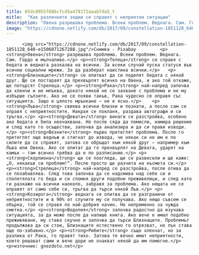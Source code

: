 ```yaml
---
title: 65dc0955f686cfcd5a479172aaab7da5_t
mitle:  "Как различните зодии се справят с неприятни ситуации"
description: "Овена разрешава проблема. Всеки проблем. Веднага. Сам. Гордо и мълчаливо. Телеца се справя с бедата и веднага разказва на всички. За всеки случай пуска статуси във всички социални мрежи. За да разберат наистина всички. Близнаците се опитват да си поделят бедата с някой друг. Ще се постараят да прехвърлят всичко на Овена, и ако той откаже, ще потърсят …"
image: "https://cdnone.netlify.com/db/2017/09/constellation-1851128_640-e1506071267288.jpg"
---
```


          <img src="https://cdnone.netlify.com/db/2017/09/constellation-1851128_640-e1506071267288.jpg"/>Снимка - Pixabay         <p><strong>Овена</strong> разрешава проблема. Всеки проблем. Веднага. Сам. Гордо и мълчаливо.</p> <p><strong>Телеца</strong> се справя с бедата и веднага разказва на всички. За всеки случай пуска статуси във всички социални мрежи. За да разберат наистина всички.</p>   <p><strong>Близнаците</strong> се опитват да си поделят бедата с някой друг. Ще се постараят да прехвърлят всичко на Овена, и ако той откаже, ще потърсят Стрелеца.</p> <p><strong>Рака</strong> най-напред започва да хленчи и не млъква, докато някой не се захване с проблема и не му избърше сълзите. Ако не се появи такъв, Рака чудесно се оправя със ситуацията. Защо е цялото мрънкане – не е ясно.</p>    <p><strong>Лъва</strong> свиква всички близки и познати, а после сам се оправя с неприятностите. Накрая се покланя, раздава автографи и си тръгва.</p> <p><strong>Девата</strong> винаги се разстройва, особено ако бедата е била неочаквана. Но после сяда да помисли, намира решение и след като го осъществи, започва да анализира и да си прави изводи.</p> <p><strong>Везните</strong> първо претеглят проблема. После го претеглят още веднъж и стигнат до извода, че някак си не им е по силите да се справят, затова се обръщат към някой друг – например към Лъва или Овена. Ако се опитат да го прехвърлят на Девата, ударят на камък – там всичко трябва да е по разписание.</p> <p><strong>Скорпиона</strong> ще се поогледа, ще се развесели и ще каже: „О, някакъв си проблем!“. После просто ще разчита на късмета си.</p>    <p><strong>Стрелеца</strong> най-напред се разстройва, после отива да се позабавлява. След това започва да се надсмива над себе си и сполетялата го беда и си спомня други подобни преживелици, и след като ги разкаже на всички наоколо, забравя за проблема. Ако нещата не се оправят от само себе си, тръгва да търси някой Лъв.</p> <p><strong>Козирога</strong> веднага се опитва да се разграничи от неприятностите и в 90% от случите му се получава. Ако нещо съвсем се обърка, той се справя по най-добрия начин. Но непременно за чужда сметка.</p> <p><strong>Водолея</strong> започва радостно да изучава ситуацията, за да може после да напише книга. Ако вече е имал подобно преживяване, му става скучно и започва да търси Близнаците. Проблемът продължава да си стои, Близнаците естествено го отрязват, но пък става още по-забавно.</p> <p><strong>Рибите</strong> също хленчат, но за разлика от Рака, го правят тихо. Затова те вечно имат неприятности, които решават сами и вече дори не очакват някой да им помогне.</p> <p>източник: gnezdoto.net</p>         